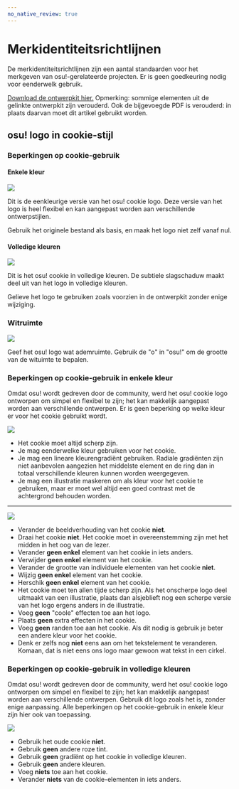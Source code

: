 ```yaml
---
no_native_review: true
---
```


# Merkidentiteitsrichtlijnen

De merkidentiteitsrichtlijnen zijn een aantal standaarden voor het merkgeven van osu!-gerelateerde projecten. Er is geen goedkeuring nodig voor eenderwelk gebruik.

[Download de ontwerpkit hier.](https://drive.google.com/file/d/1TmUot5nu49p71icz4u3G68njLAQOeQrG/view?usp=sharing) Opmerking: sommige elementen uit de gelinkte ontwerpkit zijn verouderd. Ook de bijgevoegde PDF is verouderd: in plaats daarvan moet dit artikel gebruikt worden.

## osu! logo in cookie-stijl

### Beperkingen op cookie-gebruik

#### Enkele kleur

![](img/usage-single-colour.png)

Dit is de eenkleurige versie van het osu! cookie logo. Deze versie van het logo is heel flexibel en kan aangepast worden aan verschillende ontwerpstijlen.

Gebruik het originele bestand als basis, en maak het logo niet zelf vanaf nul.

#### Volledige kleuren

![](img/usage-full-colour.png)

Dit is het osu! cookie in volledige kleuren. De subtiele slagschaduw maakt deel uit van het logo in volledige kleuren.

Gelieve het logo te gebruiken zoals voorzien in de ontwerpkit zonder enige wijziging.

### Witruimte

![](img/clear-space-area.png)

Geef het osu! logo wat ademruimte. Gebruik de "o" in "osu!" om de grootte van de wituimte te bepalen.

### Beperkingen op cookie-gebruik in enkele kleur

Omdat osu! wordt gedreven door de community, werd het osu! cookie logo ontworpen om simpel en flexibel te zijn; het kan makkelijk aangepast worden aan verschillende ontwerpen. Er is geen beperking op welke kleur er voor het cookie gebruikt wordt.

![](img/restrictions-good-single.png)

- Het cookie moet altijd scherp zijn.
- Je mag eenderwelke kleur gebruiken voor het cookie.
- Je mag een lineare kleurengradiënt gebruiken. Radiale gradiënten zijn niet aanbevolen aangezien het middelste element en de ring dan in totaal verschillende kleuren kunnen worden weergegeven.
- Je mag een illustratie maskeren om als kleur voor het cookie te gebruiken, maar er moet wel altijd een goed contrast met de achtergrond behouden worden.

---

![](img/restrictions-bad-single.png)

- Verander de beeldverhouding van het cookie **niet**.
- Draai het cookie **niet**. Het cookie moet in overeenstemming zijn met het midden in het oog van de lezer.
- Verander **geen enkel** element van het cookie in iets anders.
- Verwijder **geen enkel** element van het cookie.
- Verander de grootte van individuele elementen van het cookie **niet**.
- Wijzig **geen enkel** element van het cookie.
- Herschik **geen enkel** element van het cookie.
- Het cookie moet ten allen tijde scherp zijn. Als het onscherpe logo deel uitmaakt van een illustratie, plaats dan alsjeblieft nog een scherpe versie van het logo ergens anders in de illustratie.
- Voeg **geen** "coole" effecten toe aan het logo.
- Plaats **geen** extra effecten in het cookie.
- Voeg **geen** randen toe aan het cookie. Als dit nodig is gebruik je beter een andere kleur voor het cookie.
- Denk er zelfs nog **niet** eens aan om het tekstelement <!-- what does "element" mean in this context? translation might be wrong (too vague for reader: translated as text element)--> te veranderen. Komaan, dat is niet eens ons logo maar gewoon wat tekst in een cirkel.

### Beperkingen op cookie-gebruik in volledige kleuren

Omdat osu! wordt gedreven door de community, werd het osu! cookie logo ontworpen om simpel en flexibel te zijn; het kan makkelijk aangepast worden aan verschillende ontwerpen. Gebruik dit logo zoals het is, zonder enige aanpassing. Alle beperkingen op het cookie-gebruik in enkele kleur zijn hier ook van toepassing.

![](img/restrictions-bad-full.png)

- Gebruik het oude cookie **niet**.
- Gebruik **geen** andere roze tint.
- Gebruik **geen** gradiënt op het cookie in volledige kleuren.
- Gebruik **geen** andere kleuren.
- Voeg **niets** toe aan het cookie.
- Verander **niets** van de cookie-elementen in iets anders.
